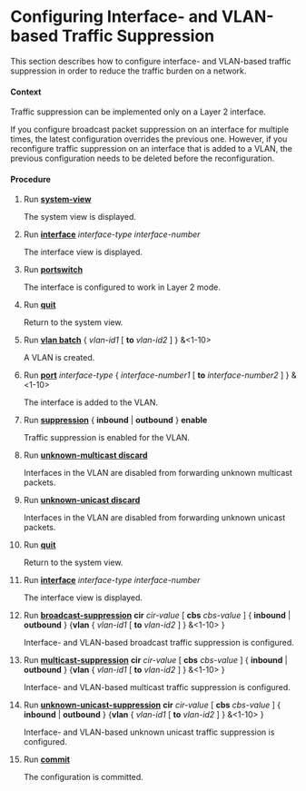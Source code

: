 Configuring Interface- and VLAN-based Traffic Suppression
=========================================================

This section describes how to configure interface- and VLAN-based traffic suppression in order to reduce the traffic burden on a network.

#### Context

Traffic suppression can be implemented only on a Layer 2 interface.

If you configure broadcast packet suppression on an interface for multiple times, the latest configuration overrides the previous one. However, if you reconfigure traffic suppression on an interface that is added to a VLAN, the previous configuration needs to be deleted before the reconfiguration.


#### Procedure

1. Run [**system-view**](cmdqueryname=system-view)
   
   
   
   The system view is displayed.
2. Run [**interface**](cmdqueryname=interface) *interface-type* *interface-number*
   
   
   
   The interface view is displayed.
3. Run [**portswitch**](cmdqueryname=portswitch)
   
   
   
   The interface is configured to work in Layer 2 mode.
4. Run [**quit**](cmdqueryname=quit)
   
   
   
   Return to the system view.
5. Run [**vlan batch**](cmdqueryname=vlan+batch) { *vlan-id1* [ **to** *vlan-id2* ] } &<1-10>
   
   
   
   A VLAN is created.
6. Run [**port**](cmdqueryname=port) *interface-type* { *interface-number1* [ **to** *interface-number2* ] } &<1-10>
   
   
   
   The interface is added to the VLAN.
7. Run [**suppression**](cmdqueryname=suppression) { **inbound** | **outbound** } **enable**
   
   
   
   Traffic suppression is enabled for the VLAN.
8. Run [**unknown-multicast discard**](cmdqueryname=unknown-multicast+discard)
   
   
   
   Interfaces in the VLAN are disabled from forwarding unknown multicast packets.
9. Run [**unknown-unicast discard**](cmdqueryname=unknown-unicast+discard)
   
   
   
   Interfaces in the VLAN are disabled from forwarding unknown unicast packets.
10. Run [**quit**](cmdqueryname=quit)
    
    
    
    Return to the system view.
11. Run [**interface**](cmdqueryname=interface) *interface-type* *interface-number*
    
    
    
    The interface view is displayed.
12. Run [**broadcast-suppression**](cmdqueryname=broadcast-suppression) **cir** *cir-value* [ **cbs** *cbs-value* ] { **inbound** | **outbound** } {**vlan** { *vlan-id1* [ **to** *vlan-id2* ] } &<1-10> }
    
    
    
    Interface- and VLAN-based broadcast traffic suppression is configured.
13. Run [**multicast-suppression**](cmdqueryname=multicast-suppression) **cir** *cir-value* [ **cbs** *cbs-value* ] { **inbound** | **outbound** } {**vlan** { *vlan-id1* [ **to** *vlan-id2* ] } &<1-10> }
    
    
    
    Interface- and VLAN-based multicast traffic suppression is configured.
14. Run [**unknown-unicast-suppression**](cmdqueryname=unknown-unicast-suppression) **cir** *cir-value* [ **cbs** *cbs-value* ] { **inbound** | **outbound** } {**vlan** { *vlan-id1* [ **to** *vlan-id2* ] } &<1-10> }
    
    
    
    Interface- and VLAN-based unknown unicast traffic suppression is configured.
15. Run [**commit**](cmdqueryname=commit)
    
    
    
    The configuration is committed.